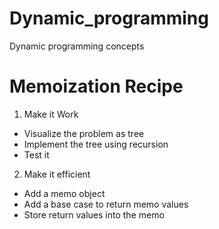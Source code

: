 # Dynamic_programming
Dynamic programming concepts

# Memoization Recipe
1. Make it Work
- Visualize the problem as tree
- Implement the tree using recursion
- Test it

2. Make it efficient
- Add a memo object 
- Add a base case to return memo values
- Store return values into the memo
